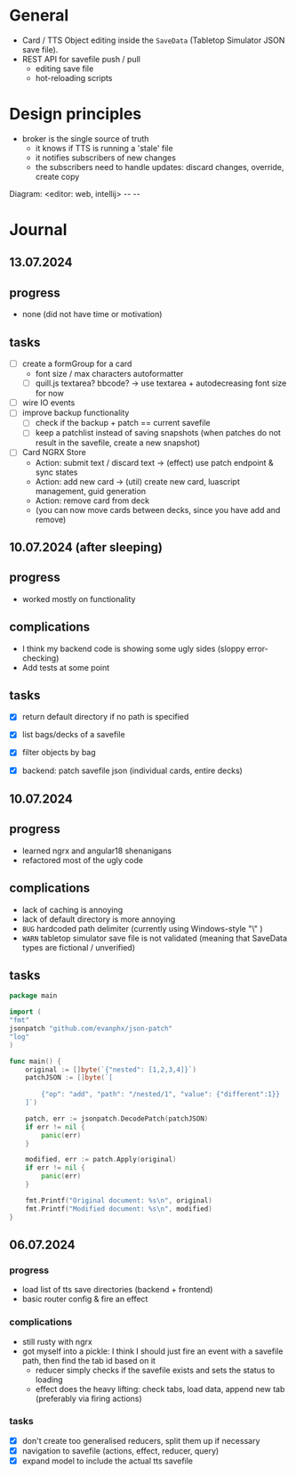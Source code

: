 # General
- Card / TTS Object editing inside the `SaveData` (Tabletop Simulator JSON save file).
- REST API for savefile push / pull
  - editing save file
  - hot-reloading scripts

# Design principles

- broker is the single source of truth
    - it knows if TTS is running a 'stale' file
    - it notifies subscribers of new changes
    - the subscribers need to handle updates: discard changes, override, create copy

Diagram:
<editor: web, intellij> -- <golang broker> -- <TTS>

# Journal

## 13.07.2024

## progress
- none (did not have time or motivation)

## tasks
- [ ] create a formGroup for a card
  - font size / max characters autoformatter 
  - [ ] quill.js textarea? bbcode? -> use textarea + autodecreasing font size for now
- [ ] wire IO events
- [ ] improve backup functionality
  - [ ] check if the backup + patch == current savefile
  - [ ] keep a patchlist instead of saving snapshots (when patches do not result in the savefile, create a new snapshot)
- [ ] Card NGRX Store
  - Action: submit text / discard text -> (effect) use patch endpoint & sync states
  - Action: add new card -> (util) create new card, luascript management, guid generation
  - Action: remove card from deck
  - (you can now move cards between decks, since you have add and remove)

## 10.07.2024 (after sleeping)

## progress
- worked mostly on functionality

## complications
- I think my backend code is showing some ugly sides (sloppy error-checking)
- Add tests at some point

## tasks
- [X] return default directory if no path is specified
- [X] list bags/decks of a savefile
- [X] filter objects by bag

- [X] backend: patch savefile json (individual cards, entire decks)

## 10.07.2024

## progress
- learned ngrx and angular18 shenanigans
- refactored most of the ugly code

## complications
- lack of caching is annoying
- lack of default directory is more annoying
- `BUG` hardcoded path delimiter (currently using Windows-style "\\" )
- `WARN` tabletop simulator save file is not validated (meaning that SaveData types are fictional / unverified)

## tasks
```go
package main 

import (
"fmt"
jsonpatch "github.com/evanphx/json-patch"
"log"
)

func main() {
	original := []byte(`{"nested": [1,2,3,4]}`)
	patchJSON := []byte(`[
		
		{"op": "add", "path": "/nested/1", "value": {"different":1}}
	]`)

	patch, err := jsonpatch.DecodePatch(patchJSON)
	if err != nil {
		panic(err)
	}

	modified, err := patch.Apply(original)
	if err != nil {
		panic(err)
	}

	fmt.Printf("Original document: %s\n", original)
	fmt.Printf("Modified document: %s\n", modified)
}
```
## 06.07.2024

### progress
- load list of tts save directories (backend + frontend)
- basic router config & fire an effect

### complications
- still rusty with ngrx
- got myself into a pickle: I think I should just fire an event with a savefile path, then find the tab id based on it
  - reducer simply checks if the savefile exists and sets the status to loading
  - effect does the heavy lifting: check tabs, load data, append new tab (preferably via firing actions)

### tasks
- [x] don't create too generalised reducers, split them up if necessary
- [x] navigation to savefile (actions, effect, reducer, query)
- [x] expand model to include the actual tts savefile
